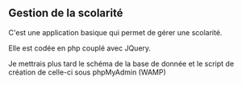 ## Gestion de la scolarité
C'est une application basique qui permet de gérer une scolarité.

Elle est codée en php couplé avec JQuery.

Je mettrais plus tard le schéma de la base de donnée et le script de création de celle-ci sous phpMyAdmin (WAMP)
